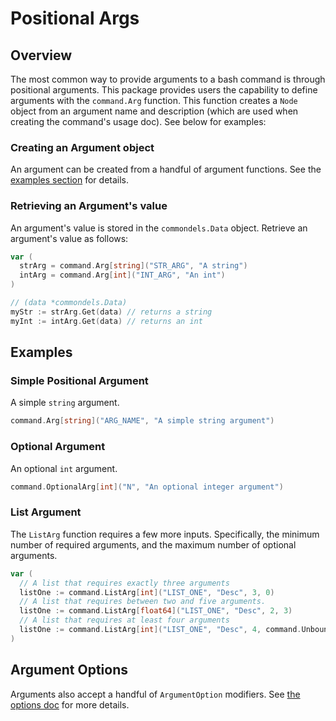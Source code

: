 # Positional Args

## Overview

The most common way to provide arguments to a bash command is through positional arguments. This package provides users the capability to define arguments with the `command.Arg` function. This function creates a `Node` object from an argument name and description (which are used when creating the command's usage doc). See below for examples:

### Creating an Argument object

An argument can be created from a handful of argument functions. See the [examples section](./args.md#examples) for details.

### Retrieving an Argument's value

An argument's value is stored in the `commondels.Data` object. Retrieve an argument's value as follows:

```go
var (
  strArg = command.Arg[string]("STR_ARG", "A string")
  intArg = command.Arg[int]("INT_ARG", "An int")
)

// (data *commondels.Data)
myStr := strArg.Get(data) // returns a string
myInt := intArg.Get(data) // returns an int
```

## Examples

### Simple Positional Argument

A simple `string` argument.

```go
command.Arg[string]("ARG_NAME", "A simple string argument")
```

### Optional Argument

An optional `int` argument.

```go
command.OptionalArg[int]("N", "An optional integer argument")
```

### List Argument

The `ListArg` function requires a few more inputs. Specifically, the minimum number of required arguments, and the maximum number of optional arguments.

```go
var (
  // A list that requires exactly three arguments
  listOne := command.ListArg[int]("LIST_ONE", "Desc", 3, 0)
  // A list that requires between two and five arguments.
  listOne := command.ListArg[float64]("LIST_ONE", "Desc", 2, 3)
  // A list that requires at least four arguments
  listOne := command.ListArg[int]("LIST_ONE", "Desc", 4, command.UnboundedList)
)
```

## Argument Options

Arguments also accept a handful of `ArgumentOption` modifiers. See [the options doc](./options.md) for more details.
